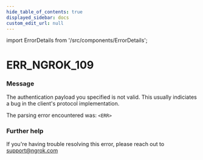 ```yaml
---
hide_table_of_contents: true
displayed_sidebar: docs
custom_edit_url: null
---
```


import ErrorDetails from '/src/components/ErrorDetails';

# ERR_NGROK_109

### Message
The authentication payload you specified is not valid.
This usually indiciates a bug in the client's protocol implementation.

The parsing error encountered was:
`<ERR>`

### Further help
If you're having trouble resolving this error, please reach out to [support@ngrok.com](mailto:support@ngrok.com?subject=Help%20with%20ERR_NGROK_109)

<ErrorDetails error='err_ngrok_109' />
